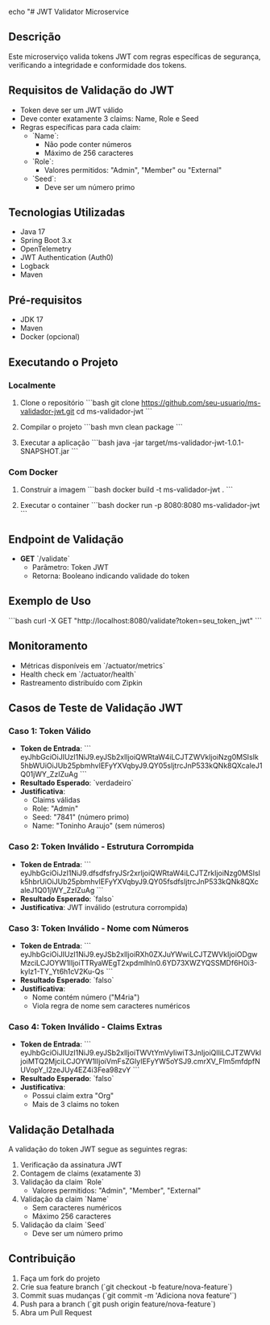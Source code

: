 echo "# JWT Validator Microservice

## Descrição
Este microserviço valida tokens JWT com regras específicas de segurança, verificando a integridade e conformidade dos tokens.

## Requisitos de Validação do JWT
- Token deve ser um JWT válido
- Deve conter exatamente 3 claims: Name, Role e Seed
- Regras específicas para cada claim:
  - \`Name\`: 
    - Não pode conter números
    - Máximo de 256 caracteres
  - \`Role\`: 
    - Valores permitidos: \"Admin\", \"Member\" ou \"External\"
  - \`Seed\`: 
    - Deve ser um número primo

## Tecnologias Utilizadas
- Java 17
- Spring Boot 3.x
- OpenTelemetry
- JWT Authentication (Auth0)
- Logback
- Maven

## Pré-requisitos
- JDK 17
- Maven
- Docker (opcional)

## Executando o Projeto

### Localmente
1. Clone o repositório
\`\`\`bash
git clone https://github.com/seu-usuario/ms-validador-jwt.git
cd ms-validador-jwt
\`\`\`

2. Compilar o projeto
\`\`\`bash
mvn clean package
\`\`\`

3. Executar a aplicação
\`\`\`bash
java -jar target/ms-validador-jwt-1.0.1-SNAPSHOT.jar
\`\`\`

### Com Docker
1. Construir a imagem
\`\`\`bash
docker build -t ms-validador-jwt .
\`\`\`

2. Executar o container
\`\`\`bash
docker run -p 8080:8080 ms-validador-jwt
\`\`\`

## Endpoint de Validação
- **GET** \`/validate\`
  - Parâmetro: Token JWT
  - Retorna: Booleano indicando validade do token

## Exemplo de Uso
\`\`\`bash
curl -X GET \"http://localhost:8080/validate?token=seu_token_jwt\"
\`\`\`

## Monitoramento
- Métricas disponíveis em \`/actuator/metrics\`
- Health check em \`/actuator/health\`
- Rastreamento distribuído com Zipkin

## Casos de Teste de Validação JWT

### Caso 1: Token Válido
- **Token de Entrada**: 
  \`\`\`
  eyJhbGciOiJIUzI1NiJ9.eyJSb2xlIjoiQWRtaW4iLCJTZWVkIjoiNzg0MSIsIk5hbWUiOiJUb25pbmhvIEFyYXVqbyJ9.QY05sIjtrcJnP533kQNk8QXcaleJ1Q01jWY_ZzIZuAg
  \`\`\`
- **Resultado Esperado**: \`verdadeiro\`
- **Justificativa**: 
  - Claims válidas
  - Role: \"Admin\"
  - Seed: \"7841\" (número primo)
  - Name: \"Toninho Araujo\" (sem números)

### Caso 2: Token Inválido - Estrutura Corrompida
- **Token de Entrada**: 
  \`\`\`
  eyJhbGciOiJzI1NiJ9.dfsdfsfryJSr2xrIjoiQWRtaW4iLCJTZrkIjoiNzg0MSIsIk5hbrUiOiJUb25pbmhvIEFyYXVqbyJ9.QY05fsdfsIjtrcJnP533kQNk8QXcaleJ1Q01jWY_ZzIZuAg
  \`\`\`
- **Resultado Esperado**: \`falso\`
- **Justificativa**: JWT inválido (estrutura corrompida)

### Caso 3: Token Inválido - Nome com Números
- **Token de Entrada**: 
  \`\`\`
  eyJhbGciOiJIUzI1NiJ9.eyJSb2xlIjoiRXh0ZXJuYWwiLCJTZWVkIjoiODgwMzciLCJOYW1lIjoiTTRyaWEgT2xpdmlhIn0.6YD73XWZYQSSMDf6H0i3-kylz1-TY_Yt6h1cV2Ku-Qs
  \`\`\`
- **Resultado Esperado**: \`falso\`
- **Justificativa**: 
  - Nome contém número (\"M4ria\")
  - Viola regra de nome sem caracteres numéricos

### Caso 4: Token Inválido - Claims Extras
- **Token de Entrada**: 
  \`\`\`
  eyJhbGciOiJIUzI1NiJ9.eyJSb2xlIjoiTWVtYmVyIiwiT3JnIjoiQlIiLCJTZWVkIjoiMTQ2MjciLCJOYW1lIjoiVmFsZGlyIEFyYW5oYSJ9.cmrXV_Flm5mfdpfNUVopY_I2zeJUy4EZ4i3Fea98zvY
  \`\`\`
- **Resultado Esperado**: \`falso\`
- **Justificativa**: 
  - Possui claim extra \"Org\"
  - Mais de 3 claims no token

## Validação Detalhada

A validação do token JWT segue as seguintes regras:
1. Verificação da assinatura JWT
2. Contagem de claims (exatamente 3)
3. Validação da claim \`Role\`
   - Valores permitidos: \"Admin\", \"Member\", \"External\"
4. Validação da claim \`Name\`
   - Sem caracteres numéricos
   - Máximo 256 caracteres
5. Validação da claim \`Seed\`
   - Deve ser um número primo

## Contribuição
1. Faça um fork do projeto
2. Crie sua feature branch (\`git checkout -b feature/nova-feature\`)
3. Commit suas mudanças (\`git commit -m 'Adiciona nova feature'\`)
4. Push para a branch (\`git push origin feature/nova-feature\`)
5. Abra um Pull Request
